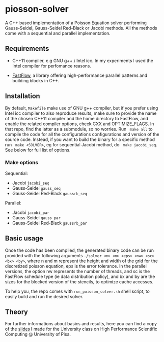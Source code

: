 # piosson-solver

A C++ based implementation of a Poisson Equation solver performing Gauss-Seidel, Gauss-Seidel Red-Black or Jacobi methods. All the methods come with a sequential and parallel implementation.

## Requirements

* C++11 compiler, e.g GNU g++ / Intel icc. In my experiments I used the Intel compiler for perfomance reasons.

* [FastFlow](https://github.com/fastflow/fastflow), a library offering high-performance parallel patterns and building blocks in C++.

## Installation

By default, ```Makefile``` make use of GNU g++ compiler, but if you prefer using Intel icc compiler to also reproduce results, make sure to provide the name of the chosen C++11 compiler and the home directory to FastFlow, and enable the related compiler options, check CXX and OPTIMIZE_FLAGS. In that repo, find the latter as a submodule, so no worries.
Run ``` make all``` to compile the code for all the configurations configurations and version of the source code. 
Instead, if you want to build the binary for a specific method run ``` make <SOLVER>```, eg for sequential Jacobi method, do ``` make jacobi_seq```.
See below for full list of options.

### Make options

Sequential:
  * Jacobi ```jacobi_seq```
  * Gauss-Seidel ```gauss_seq```
  * Gauss-Seidel Red-Black ```gaussrb_seq```
 
Parallel:
  * Jacobi ```jacobi_par```
  * Gauss-Seidel ```gauss_par```
  * Gauss-Seidel Red-Black ```gaussrb_par```

## Basic usage

Once the code has been compiled, the generated binary code can be run provided with the following arguments ```./solver <n> <m> <eps> <nw> <sc> <bx> <by>```, where n and m represent the height and width of the grid for the discretized poisson equation, eps is the error tolerance. In the parallel versions, the option nw represents the number of threads, and sc is the FastFlow schedule type (ie data distribution policy), and bx and by are the sizes for the blocked version of the stencils, to optimize cache accesses.

To help you, the repo comes with ```run_poisson_solver.sh``` shell script, to easily build and run the desired solver.

## Theory

For further informations about basics and results, here you can find a copy of the [slides](seminar.pdf) I made for the University class on High Performance Scientific Computing @ University of Pisa.

